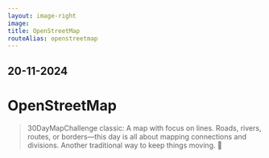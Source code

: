 ```yaml
---
layout: image-right
image:
title: OpenStreetMap
routeAlias: openstreetmap
---
```


## 20-11-2024

# OpenStreetMap

> 30DayMapChallenge classic: A map with focus on lines. Roads, rivers, routes, or borders—this day is all about mapping connections and divisions. Another traditional way to keep things moving. 📏

